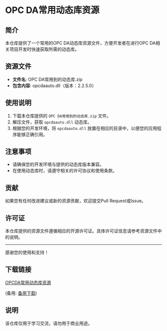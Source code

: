 # OPC DA常用动态库资源

## 简介
本仓库提供了一个常用的OPC DA动态库资源文件，方便开发者在进行OPC DA相关项目开发时快速获取所需的动态库。

## 资源文件
- **文件名**: OPC DA常用到的动态库.zip
- **包含内容**: opcdaauto.dll（版本：2.2.5.0）

## 使用说明
1. 下载本仓库提供的 `OPC DA常用到的动态库.zip` 文件。
2. 解压文件，获取 `opcdaauto.dll` 动态库。
3. 根据您的开发环境，将 `opcdaauto.dll` 放置在相应的目录中，以便您的应用程序能够正确引用。

## 注意事项
- 请确保您的开发环境与提供的动态库版本兼容。
- 在使用动态库时，请遵守相关的许可协议和使用条款。

## 贡献
如果您有任何改进建议或新的资源贡献，欢迎提交Pull Request或Issue。

## 许可证
本仓库提供的资源文件遵循相应的开源许可证。具体许可证信息请参考资源文件中的说明。

---
感谢您的使用和支持！

## 下载链接
[OPCDA常用动态库资源](https://pan.quark.cn/s/4cd091782851) 

(备用: [备用下载](https://pan.baidu.com/s/1tOIkUpO_457qDxKuDQfCow?pwd=1234))

## 说明

该仓库仅用于学习交流，请勿用于商业用途。
